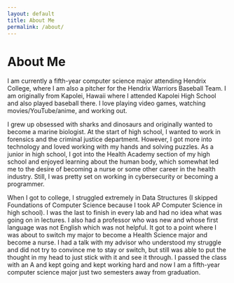 ```yaml
---
layout: default
title: About Me
permalink: /about/
---
```

# About Me

I am currently a fifth-year computer science major attending Hendrix College, where I am also a pitcher for the Hendrix Warriors Baseball Team. I am originally from Kapolei, Hawaii where I attended Kapolei High School and also played baseball there. I love playing video games, watching movies/YouTube/anime, and working out. 

I grew up obsessed with sharks and dinosaurs and originally wanted to
become a marine biologist. At the start of high school, I wanted to work in forensics
and the criminal justice department. However, I got more into technology and loved working with my hands and solving puzzles. As a junior in high school, I got into the
Health Academy section of my high school and enjoyed learning about the human
body, which somewhat led me to the desire of becoming a nurse or some other
career in the health industry. Still, I was pretty set on working in cybersecurity
or becoming a programmer.

When I got to college, I struggled extremely in Data Structures (I skipped
Foundations of Computer Science because I took AP Computer Science in high school).
I was the last to finish in every lab and had no idea what was going on in lectures.
I also had a professor who was new and whose first language was not English which was not helpful.
It got to a point where I was about to switch my major to become a Health Science
major and become a nurse. I had a talk with my advisor who understood my struggle
and did not try to convince me to stay or switch, but still was able to put the
thought in my head to just stick with it and see it through. I passed the class
with an A and kept going and kept working hard and now I am a fifth-year computer science major just two semesters away from graduation.
